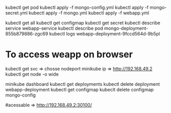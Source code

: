 kubectl get pod
kubectl apply -f mongo-config.yml
kubectl apply -f mongo-secret.yml
kubectl apply -f mongo.yml
kubectl apply -f webapp.yml

kubectl get all
kubectl get configmap
kubectl get secret
kubectl describe service webapp-service
kubectl describe pod mongo-deployment-855b879886-zgc69
kubectl logs webapp-deployment-9fccd564d-9b5pl

# To access weapp on browser
kubectl get svc => chosse nodeport
minikube ip => http://192.168.49.2
kubectl get node -o wide

minikube dashboard
kubectl get deployments
kubectl delete deployment webapp-deployment
kubectl get configmap
kubeclt delete configmap mongo-config

#acessable => http://192.168.49.2:30100/